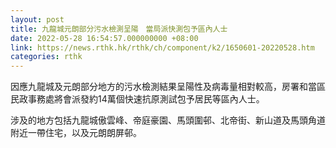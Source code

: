 ```yaml
---
layout: post
title: 九龍城元朗部分污水檢測呈陽　當局派快測包予區內人士
date: 2022-05-28 16:54:57.000000000 +08:00
link: https://news.rthk.hk/rthk/ch/component/k2/1650601-20220528.htm
categories: rthk
---
```


因應九龍城及元朗部分地方的污水檢測結果呈陽性及病毒量相對較高，房署和當區民政事務處將會派發約14萬個快速抗原測試包予居民等區內人士。

涉及的地方包括九龍城傲雲峰、帝庭豪園、馬頭圍邨、北帝街、新山道及馬頭角道附近一帶住宅，以及元朗朗屏邨。
